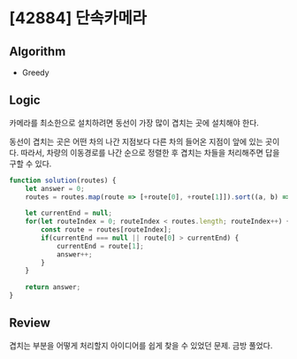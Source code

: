 # [42884] 단속카메라
## Algorithm
- Greedy
## Logic
카메라를 최소한으로 설치하려면 동선이 가장 많이 겹치는 곳에 설치해야 한다.

동선이 겹치는 곳은 어떤 차의 나간 지점보다 다른 차의 들어온 지점이 앞에 있는 곳이다. 따라서, 차량의 이동경로를 나간 순으로 정렬한 후 겹치는 차들을 처리해주면 답을 구할 수 있다.

```js
function solution(routes) {
    let answer = 0;
    routes = routes.map(route => [+route[0], +route[1]]).sort((a, b) => a[1] - b[1]);
    
    let currentEnd = null;
    for(let routeIndex = 0; routeIndex < routes.length; routeIndex++) {
        const route = routes[routeIndex];
        if(currentEnd === null || route[0] > currentEnd) {
            currentEnd = route[1];
            answer++;
        }
    }
    
    return answer;
}
```
## Review
겹치는 부분을 어떻게 처리할지 아이디어를 쉽게 찾을 수 있었던 문제. 금방 풀었다.

